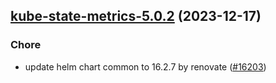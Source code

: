 

## [kube-state-metrics-5.0.2](https://github.com/truecharts/charts/compare/kube-state-metrics-5.0.1...kube-state-metrics-5.0.2) (2023-12-17)

### Chore

- update helm chart common to 16.2.7 by renovate ([#16203](https://github.com/truecharts/charts/issues/16203))
  
  